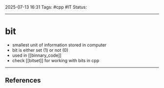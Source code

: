 
2025-07-13 16:31
Tags: #cpp #IT 
Status:

---
# bit
- smallest unit of information stored in computer
- bit is either set (1) or not (0)
- used in [[binnary_code]]
- check [[bitset]] for working with bits in cpp

---
## References



